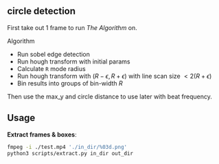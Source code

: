## circle detection

First take out 1 frame to run _The Algorithm_ on.

Algorithm
- Run sobel edge detection
- Run hough transform with initial params
- Calculate `R` mode radius
- Run hough transform with $(R-\epsilon, R+\epsilon)$ with line scan size $<2(R+\epsilon)$
- Bin results into groups of bin-width $R$

Then use the max_y and circle distance to use later with beat frequency.

## Usage

**Extract frames & boxes**:
```bash
fmpeg -i ./test.mp4 './in_dir/%03d.png'
python3 scripts/extract.py in_dir out_dir
```